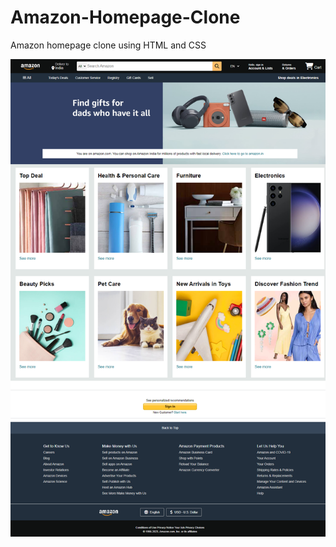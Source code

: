# Amazon-Homepage-Clone
Amazon homepage clone using HTML and CSS

<img src="./screenshot/amazon homepage clone.html.png">
